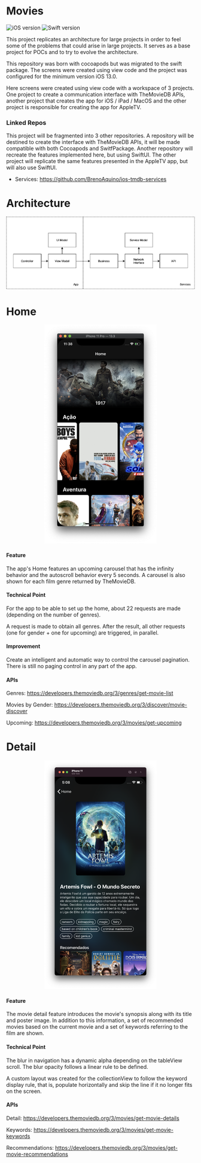 # Movies
![iOS version](https://img.shields.io/badge/iOS-13\+-blue) ![Swift version](https://img.shields.io/badge/Swift-v5.3-orange)

This project replicates an architecture for large projects in order to feel some of the problems that could arise in large projects. It serves as a base project for POCs and to try to evolve the architecture.

This repository was born with cocoapods but was migrated to the swift package. The screens were created using view code and the project was configured for the minimum version iOS 13.0.

Here screens were created using view code with a workspace of 3 projects. One project to create a communication interface with TheMovieDB APIs, another project that creates the app for iOS / iPad / MacOS and the other project is responsible for creating the app for AppleTV.

### Linked Repos

This project will be fragmented into 3 other repositories. A repository will be destined to create the interface with TheMovieDB APIs, it will be made compatible with both Cocoapods and SwitfPackage. Another repository will recreate the features implemented here, but using SwiftUI. The other project will replicate the same features presented in the AppleTV app, but will also use SwiftUI.

- Services: <https://github.com/BrenoAquino/ios-tmdb-services>

# Architecture

<img src="/images/architecture.png">

# Home

<p align="center">
  <img src="/images/home.png" width="300">
</p>

#### Feature
The app's Home features an upcoming carousel that has the infinity behavior and the autoscroll behavior every 5 seconds. A carousel is also shown for each film genre returned by TheMovieDB.

#### Technical Point
For the app to be able to set up the home, about 22 requests are made (depending on the number of genres).

A request is made to obtain all genres. After the result, all other requests (one for gender + one for upcoming) are triggered, in parallel.

#### Improvement
Create an intelligent and automatic way to control the carousel pagination. There is still no paging control in any part of the app.

#### APIs
Genres: <https://developers.themoviedb.org/3/genres/get-movie-list>

Movies by Gender: <https://developers.themoviedb.org/3/discover/movie-discover>

Upcoming: <https://developers.themoviedb.org/3/movies/get-upcoming>

# Detail

<p align="center">
  <img src="/images/detail.png" width="300">
</p>

#### Feature
The movie detail feature introduces the movie's synopsis along with its title and poster image. In addition to this information, a set of recommended movies based on the current movie and a set of keywords referring to the film are shown.

#### Technical Point
The blur in navigation has a dynamic alpha depending on the tableView scroll. The blur opacity follows a linear rule to be defined.

A custom layout was created for the collectionView to follow the keyword display rule, that is, populate horizontally and skip the line if it no longer fits on the screen.

#### APIs
Detail: <https://developers.themoviedb.org/3/movies/get-movie-details>

Keywords: <https://developers.themoviedb.org/3/movies/get-movie-keywords>

Recommendations: <https://developers.themoviedb.org/3/movies/get-movie-recommendations>

